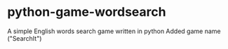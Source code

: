 # python-game-wordsearch
A simple English words search game written in python
Added game name ("SearchIt")
